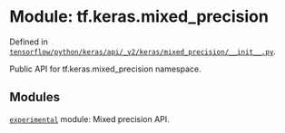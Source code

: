 <div itemscope itemtype="http://developers.google.com/ReferenceObject">
<meta itemprop="name" content="tf.keras.mixed_precision" />
<meta itemprop="path" content="Stable" />
</div>

# Module: tf.keras.mixed_precision



Defined in [`tensorflow/python/keras/api/_v2/keras/mixed_precision/__init__.py`](/code/stable/tensorflow/python/keras/api/_v2/keras/mixed_precision/__init__.py).

Public API for tf.keras.mixed_precision namespace.

## Modules

[`experimental`](../../tf/keras/mixed_precision/experimental.md) module: Mixed precision API.

